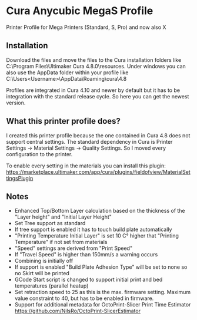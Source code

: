 # Cura Anycubic MegaS Profile
Printer Profile for Mega Printers (Standard, S, Pro) and now also X
 
## Installation
Download the files and move the files to the Cura installation folders like C:\Program Files\Ultimaker Cura 4.8.0\resources. Under windows you can also use the AppData folder within your profile like C:\Users\<Username>\AppData\Roaming\cura\4.8

Profiles are integrated in Cura 4.10 and newer by default but it has to be integration with the standard release cycle. So here you can get the newest version.

## What this printer profile does?
I created this printer profile because the one contained in Cura 4.8 does not support central settings. The standard dependency in Cura is Printer Settings -> Material Settings -> Quality Settings. So I moved every configuration to the printer.

To enable every setting in the materials you can install this plugin: https://marketplace.ultimaker.com/app/cura/plugins/fieldofview/MaterialSettingsPlugin

## Notes
 * Enhanced Top/Bottom Layer calculation based on the thickness of the "Layer height" and "Initial Layer Height"
 * Set Tree support as standard
 * If tree support is enabled it has to touch build plate automatically
 * "Printing Temperature Initial Layer" is set 10 C° higher that "Printing Temperature" if not set from materials
 * "Speed" settings are derived from "Print Speed"
 * If "Travel Speed" is higher than 150mm/s a warning occurs
 * Combining is initially off
 * If support is enabled "Build Plate Adhesion Type" will be set to none so no Skirt will be printed
 * GCode Start script is changed to support initial print and bed temperatures (parallel heatup)
 * Set retraction speed to 25 as this is the max. firmware setting. Maximum value constraint to 40, but has to be enabled in firmware.
 * Support for additional metadata for OctoPrint-Slicer Print Time Estimator https://github.com/NilsRo/OctoPrint-SlicerEstimator